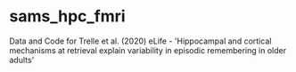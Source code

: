 # sams_hpc_fmri
Data and Code for Trelle et al. (2020) eLife - 'Hippocampal and cortical mechanisms at retrieval explain variability in episodic remembering in older adults'
